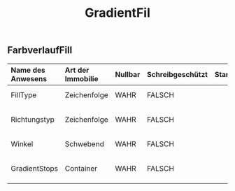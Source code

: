 ﻿---
title: GradientFil
second_title: Aspose.Cells Cloud Documen
type: docs
url: /de/specification/model/gradientfill/
description: "Aspose.Cells Wolkenmodellspezifikation: GradientFill. Bearbeiten Sie mühelos Excel und andere Tabellenkalkulationsdokumente mit Funktionen wie Öffnen, Generieren, Bearbeiten, Teilen, Zusammenführen, Vergleichen und Konvertieren"
weight: 50
---
## **FarbverlaufFill**

 

| Name des Anwesens| Art der Immobilie| Nullbar| Schreibgeschützt| Standardwert| Beschreibung|
|:- |:- |:- |:- |:- |:- |
| FillType| Zeichenfolge| WAHR| FALSCH|| Ruft den Verlaufsfülltyp ab.|
| Richtungstyp| Zeichenfolge| WAHR| FALSCH|| Ruft den Verlaufsrichtungstyp ab.|
| Winkel| Schwebend| WAHR| FALSCH|| Der Winkel der linearen Füllung.|
| GradientStops| Container| WAHR| FALSCH|| Stellt die Farbverlaufsstopp-Sammlung dar.|

